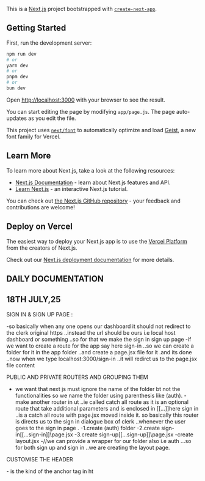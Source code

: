 This is a [Next.js](https://nextjs.org) project bootstrapped with [`create-next-app`](https://github.com/vercel/next.js/tree/canary/packages/create-next-app).

## Getting Started

First, run the development server:

```bash
npm run dev
# or
yarn dev
# or
pnpm dev
# or
bun dev
```

Open [http://localhost:3000](http://localhost:3000) with your browser to see the result.

You can start editing the page by modifying `app/page.js`. The page auto-updates as you edit the file.

This project uses [`next/font`](https://nextjs.org/docs/app/building-your-application/optimizing/fonts) to automatically optimize and load [Geist](https://vercel.com/font), a new font family for Vercel.

## Learn More

To learn more about Next.js, take a look at the following resources:

- [Next.js Documentation](https://nextjs.org/docs) - learn about Next.js features and API.
- [Learn Next.js](https://nextjs.org/learn) - an interactive Next.js tutorial.

You can check out [the Next.js GitHub repository](https://github.com/vercel/next.js) - your feedback and contributions are welcome!

## Deploy on Vercel

The easiest way to deploy your Next.js app is to use the [Vercel Platform](https://vercel.com/new?utm_medium=default-template&filter=next.js&utm_source=create-next-app&utm_campaign=create-next-app-readme) from the creators of Next.js.

Check out our [Next.js deployment documentation](https://nextjs.org/docs/app/building-your-application/deploying) for more details.


## DAILY DOCUMENTATION 

## 18TH JULY,25
 
SIGN IN & SIGN UP PAGE : 
 
-so basically when any one opens our dashboard it should not redirect to the clerk original https ..instead the url should be ours i.e local host dashboard or something ..so for that we make the sign in sign up page 
-if we want to create a route for the app say here sign-in ..so we can create a folder for it in the app folder ..and create a page.jsx file for it .and its done ..now when we type localhost:3000/sign-in ..it will redirct us to the page.jsx file content 


PUBLIC AND PRIVATE ROUTERS AND GROUPING THEM 

- we want that next js must ignore the name of the folder bt not the functionalities so we name the folder using parenthesis like (auth).
-make another router in ut ..ie called catch all route as it is an optional route that take additional parameters and is enclosed in [[...]]here sign in ..is a catch all route with page.jsx moved inside it. so basically this router is directs us to the sign in dialogue box of clerk ..whenever the user goes to the sign in page .
-1.create (auth) folder
-2.create sign-in\[[...sign-in]]\page.jsx
-3.create sign-up\[[...sign-up]]\page.jsx
-create layout.jsx -//we can provide a wrapper for our folder also i.e auth ...so for both sign up and sign in ..we are creating the layout page.



CUSTOMISE THE HEADER 

-<Link> is the kind of the anchor tag in ht